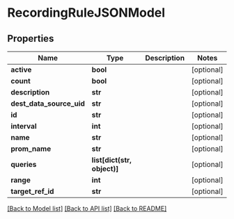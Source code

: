 # RecordingRuleJSONModel

## Properties
Name | Type | Description | Notes
------------ | ------------- | ------------- | -------------
**active** | **bool** |  | [optional] 
**count** | **bool** |  | [optional] 
**description** | **str** |  | [optional] 
**dest_data_source_uid** | **str** |  | [optional] 
**id** | **str** |  | [optional] 
**interval** | **int** |  | [optional] 
**name** | **str** |  | [optional] 
**prom_name** | **str** |  | [optional] 
**queries** | **list[dict(str, object)]** |  | [optional] 
**range** | **int** |  | [optional] 
**target_ref_id** | **str** |  | [optional] 

[[Back to Model list]](../README.md#documentation-for-models) [[Back to API list]](../README.md#documentation-for-api-endpoints) [[Back to README]](../README.md)


